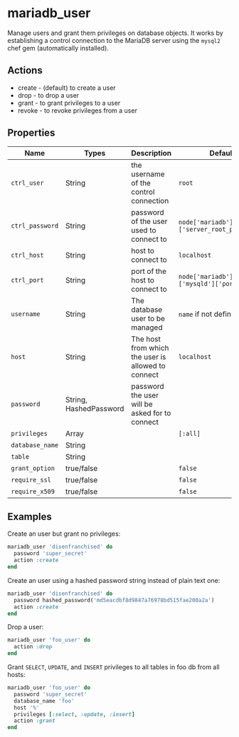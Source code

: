 # mariadb_user

Manage users and grant them privileges on database objects. It works by establishing a control connection to the MariaDB server using the `mysql2` chef gem (automatically installed).

## Actions

- create - (default) to create a user
- drop - to drop a user
- grant - to grant privileges to a user
- revoke - to revoke privileges from a user

## Properties

Name              | Types                  | Description                                                  | Default                                   | Required?
----------------- | ---------------------- | ------------------------------------------------------------ | ----------------------------------------- | ---------
`ctrl_user`       | String                 | the username of the control connection                       | `root`                                    | no
`ctrl_password`   | String                 | password of the user used to connect to                      | `node['mariadb']['server_root_password']` | no
`ctrl_host`       | String                 | host to connect to                                           | `localhost`                               | no
`ctrl_port`       | String                 | port of the host to connect to                               | `node['mariadb']['mysqld']['port']`       | no
`username`        | String                 | The database user to be managed                              | `name` if not defined                     | no
`host`            | String                 | The host from which the user is allowed to connect           | `localhost`                               | no
`password`        | String, HashedPassword | password the user will be asked for to connect               |                                           | yes
`privileges`      | Array                  |                                                              | `[:all]`                                  | no
`database_name`   | String                 |                                                              |                                           | no
`table`           | String                 |                                                              |                                           | no
`grant_option`    | true/false             |                                                              | `false`                                   | no
`require_ssl`     | true/false             |                                                              | `false`                                   | no
`require_x509`    | true/false             |                                                              | `false`                                   | no

## Examples

Create an user but grant no privileges:

```ruby
mariadb_user 'disenfranchised' do
  password 'super_secret'
  action :create
end
```

Create an user using a hashed password string instead of plain text one:

```ruby
mariadb_user 'disenfranchised' do
  password hashed_password('md5eacdbf8d9847a76978bd515fae200a2a')
  action :create
end
```

Drop a user:

```ruby
mariadb_user 'foo_user' do
  action :drop
end
```

Grant `SELECT`, `UPDATE`, and `INSERT` privileges to all tables in foo db from all hosts:

```ruby
mariadb_user 'foo_user' do
  password 'super_secret'
  database_name 'foo'
  host '%'
  privileges [:select, :update, :insert]
  action :grant
end
```
